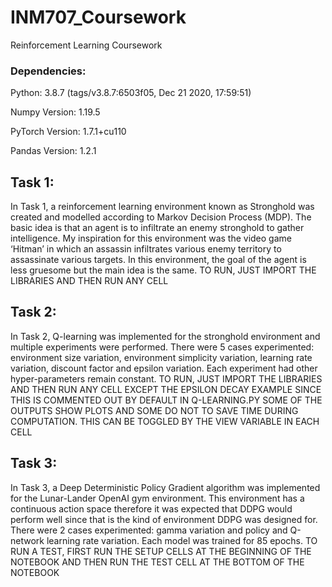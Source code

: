 # INM707_Coursework
 Reinforcement Learning Coursework

### Dependencies:

Python: 3.8.7 (tags/v3.8.7:6503f05, Dec 21 2020, 17:59:51)

Numpy Version: 1.19.5

PyTorch Version: 1.7.1+cu110

Pandas Version: 1.2.1

## Task 1: 

In Task 1, a reinforcement learning environment known as Stronghold was created and modelled according to Markov Decision Process (MDP). The basic idea is that an agent is to infiltrate an enemy stronghold to gather intelligence. My inspiration for this environment was the video game ‘Hitman’ in which an assassin infiltrates various enemy territory to assassinate various targets. In this environment, the goal of the agent is less gruesome but the main idea is the same. 
TO RUN, JUST IMPORT THE LIBRARIES AND THEN RUN ANY CELL 

## Task 2:
In Task 2, Q-learning was implemented for the stronghold environment and multiple experiments were performed. There were 5 cases experimented: environment size variation, environment simplicity variation, learning rate variation, discount factor and epsilon variation. Each experiment had other hyper-parameters remain constant.
TO RUN, JUST IMPORT THE LIBRARIES AND THEN RUN ANY CELL EXCEPT THE EPSILON DECAY EXAMPLE SINCE THIS IS COMMENTED OUT BY DEFAULT IN Q-LEARNING.PY 
SOME OF THE OUTPUTS SHOW PLOTS AND SOME DO NOT TO SAVE TIME DURING COMPUTATION. THIS CAN BE TOGGLED BY THE VIEW VARIABLE IN EACH CELL 

## Task 3:

In Task 3, a Deep Deterministic Policy Gradient algorithm was implemented for the Lunar-Lander OpenAI gym environment. This environment has a continuous action space therefore it was expected that DDPG would perform well since that is the kind of environment DDPG was designed for. There were 2 cases experimented: gamma variation and policy and Q-network learning rate variation. Each model was trained for 85 epochs.
TO RUN A TEST, FIRST RUN THE SETUP CELLS AT THE BEGINNING OF THE NOTEBOOK AND THEN RUN THE TEST CELL AT THE BOTTOM OF THE NOTEBOOK
